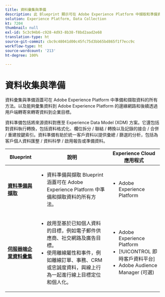 ```yaml
---
title: 資料彙集與準備
description: 此 Blueprint 顯示可在 Adobe Experience Platform 中擷取和準備資料的所有方法。
solution: Experience Platform, Data Collection
kt: 7204
thumbnail: null
exl-id: 5c3c94b6-c928-4d93-8b38-f8bd2aad2e68
translation-type: ht
source-git-commit: cbc9c48041d00c45fc75d3bb65bd865f1f7ecc9c
workflow-type: ht
source-wordcount: '213'
ht-degree: 100%

---
```


# 資料收集與準備

資料彙集與準備涵蓋可在 Adobe Experience Platform 中準備和擷取資料的所有方法。以及能夠彙集資料到 Adobe Experience Platform 的邊緣網路和後續透過用戶端轉寄來轉寄資料到企業目標。

資料準備包括將來源資料對應至 Experience Data Model (XDM) 方案。它還包括對資料執行轉換，包括資料格式化、欄位拆分 / 聯結 / 轉換以及記錄的接合 / 合併 / 重建按鍵索引。資料準備有助於統一客戶資料以提供彙總 / 篩選的分析，包括為客戶個人資料匯整 / 資料科學 / 啟用報告或準備資料。

| Blueprint | 說明 | Experience Cloud 應用程式 |
|---|---|---|
| **[資料準備與擷取](ingestion.md)** | <ul><li>資料準備與擷取 Blueprint 涵蓋可在 Adobe Experience Platform 中準備和擷取資料的所有方法。</ul></li> | <ul><li> Adobe Experience Platform </ul></li> |
| **[伺服器端企業資料彙集](server-side-collection.md)** | <ul><li>啟用至基於已知個人資料的目標，例如電子郵件供應商、社交網路及廣告目標。 </li><li>使用離線屬性和事件，例如離線訂單、事務、CRM 或忠誠度資料，與線上行為一起進行線上目標定位和個人化。</li></ul> | <ul><li>Adobe Experience Platform</li><li> [!UICONTROL 即時客戶資料平台]</li><li>Adobe Audience Manager (可選)</li></ul> |
